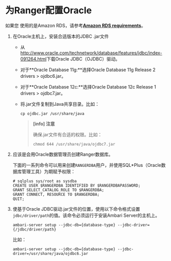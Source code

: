# 为Ranger配置Oracle

如果您 使用的是Amazon RDS，请参考[**Amazon RDS requirements**](../04-Amaz-RDS-reqirements/README.md)。

1. 在Oracle主机上，安装合适版本的JDBC .jar文件

   - 从<http://www.oracle.com/technetwork/database/features/jdbc/index-091264.html>下载Oracle JDBC（OJDBC）驱动。

   - 对于**Oracle Database 11g:**选择Oracle Database 11g Release 2 drivers > ojdbc6.jar。

   - 对于**Oracle Database 12c:**选择Oracle Database 12c Release 1 drivers > ojdbc7.jar。

   - 将.jar文件复制到Java共享目录。比如：

     `cp ojdbc.jar /usr/share/java`

     > **[info] 注意**
     >
     > 确保.jar文件有合适的权限。比如：
     >
     > `chmod 644 /usr/share/java/ojdbc7.jar`

2. 应该是会用Oracle数据管理员创建Ranger数据库。

   下面的一系列命令可以用来创建`RANGERDBA`用户，并使用SQL*Plus（Oracle数据库管理工具）为期赋予权限：

   ```
   # sqlplus sys/root as sysdba
   CREATE USER $RANGERDBA IDENTIFIED BY $RANGERDBAPASSWORD;
   GRANT SELECT_CATALOG_ROLE TO $RANGERDBA;
   GRANT CONNECT, RESOURCE TO $RANGERDBA;
   QUIT;
   ```

3. 使基于Oracle JDBC驱动.jar文件的位置，使用以下命令格式设置`jdbc/driver/path`的值。该命令必须运行于安装Ambari Server的主机上。

   ```shell
   ambari-server setup --jdbc-db={database-type} --jdbc-driver={/jdbc/driver/path}
   ```

   比如：

   ```shell
   ambari-server setup --jdbc-db={database-type} --jdbc-driver=/usr/share/java/ojdbc6.jar
   ```
